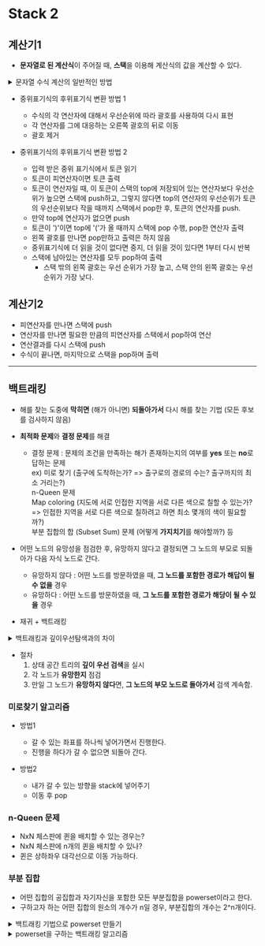 # Stack 2

## 계산기1

- **문자열로 된 계산식**이 주어질 때, **스택**을 이용해 계산식의 값을 계산할 수 있다.

<details>
    <summary>문자열 수식 계산의 일반적인 방법</summary>
    
1. **중위표기법**의 수식을 후위표기법으로 변경 (**스택** 이용)  
    중위표기법 : 연산자를 피연산자의 가운데 표기하는 방법  
    ex) A+B
   
2. **후위표기법**의 수식을 스택을 이용해 계산  
    후위표기법 : 연산자를 피연산자 뒤에 표기하는 방법  
    ex) AB+
    
</details>

- 중위표기식의 후위표기식 변환 방법 1
    - 수식의 각 연산자에 대해서 우선순위에 따라 괄호를 사용하여 다시 표현
    - 각 연산자를 그에 대응하는 오른쪽 괄호의 뒤로 이동
    - 괄호 제거

- 중위표기식의 후위표기식 변환 방법 2
    - 입력 받은 중위 표기식에서 토큰 읽기
    - 토큰이 피연산자이면 토큰 출력
    - 토큰이 연산자일 때, 이 토큰이 스택의 top에 저장되어 있는 연산자보다 우선순위가 높으면 스택에 push하고, 그렇지 않다면 top의 연산자의 우선순위가 토큰의 우선순위보다 작을 때까지 스택에서 pop한 후, 토큰의 연산자를 push.
    - 만약 top에 연산자가 없으면 push
    - 토큰이 ')'이면 top에 '('가 올 때까지 스택에 pop 수행, pop한 연산자 출력
    - 왼쪽 괄호를 만나면 pop만하고 출력은 하지 않음
    - 중위표기식에 더 읽을 것이 없다면 중지, 더 읽을 것이 있다면 1부터 다시 반복
    - 스택에 남아있는 연산자를 모두 pop하여 출력
        - 스택 밖의 왼쪽 괄호는 우선 순위가 가장 높고, 스택 안의 왼쪽 괄호는 우선 순위가 가장 낮다.

## 계산기2

- 피연산자를 만나면 스택에 push
- 연산자를 만나면 필요한 만큼의 피연산자를 스택에서 pop하여 연산
- 연산결과를 다시 스택에 push
- 수식이 끝나면, 마지막으로 스택을 pop하며 출력

---

## 백트래킹

- 해를 찾는 도중에 **막히면** (해가 아니면) **되돌아가서** 다시 해를 찾는 기법 (모든 후보를 검사하지 않음)
- **최적화 문제**와 **결정 문제**를 해결
    - 결정 문제 : 문제의 조건을 만족하는 해가 존재하는지의 여부를 **yes** 또는 **no**로 답하는 문제  
        ex) 미로 찾기 (출구에 도착하는가? => 출구로의 경로의 수는? 출구까지의 최소 거리는?)  
            n-Queen 문제  
            Map coloring (지도에 서로 인접한 지역을 서로 다른 색으로 칠할 수 있는가? => 인접한 지역을 서로 다른 색으로 칠하려고 하면 최소 몇개의 색이 필요할까?)  
            부분 집합의 합 (Subset Sum) 문제 (어떻게 **가지치기**를 해야할까?) 등  
- 어떤 노드의 유망성을 점검한 후, 유망하지 않다고 결정되면 그 노드의 부모로 되돌아가 다음 자식 노드로 간다.
    - 유망하지 않다 : 어떤 노드를 방문하였을 때, **그 노드를 포함한 경로가 해답이 될 수 없을** 경우
    - 유망하다 : 어떤 노드를 방문하였을 때, **그 노드를 포함한 경로가 해당이 될 수 있을** 경우
 
- 재귀 + 백트래킹
  
<details>
    <summary>백트래킹과 깊이우선탐색과의 차이</summary>

- 어떤 노드에서 출발하는 경로가 해결책으로 이어질 것 같지 않으면 더 이상 그 경로를 따라가지 않음으로써 **시도의 횟수를 줄인다**. => **Prunning** (가지치기)
- 깊이우선탐색은 모든 경로를 추적하는 것에 비해, 백트래킹은 **불필요한 경로를 조기에 차단**한다.
- 깊이우선탐색을 하기에는 **경우의 수가 너무 많은 경우** 수행
- 하지만, 최악의 경우에는 **지수함수 시간**을 요한다.
    
</details>

- 절차
    1. 상태 공간 트리의 **깊이 우선 검색**을 실시
    2. 각 노드가 **유망한지** 점검
    3. 만일 그 노드가 **유망하지 않다**면, **그 노드의 부모 노드로 돌아가서** 검색 계속함.

### 미로찾기 알고리즘

- 방법1
    - 갈 수 있는 좌표를 하나씩 넣어가면서 진행한다.
    - 진행을 하다가 갈 수 없으면 되돌아 간다.

- 방법2
    - 내가 갈 수 있는 방향을 stack에 넣어주기
    - 이동 후 pop
 
### n-Queen 문제

- NxN 체스판에 퀸을 배치할 수 있는 경우는?
- NxN 체스판에 n개의 퀸을 배치할 수 있나?
- 퀸은 상하좌우 대각선으로 이동 가능하다.

### 부분 집합

- 어떤 집합의 공집합과 자기자신을 포함한 모든 부분집합을 powerset이라고 한다.
- 구하고자 하는 어떤 집합의 원소의 개수가 n일 경우, 부분집합의 개수는 2^n개이다.

<details>
    <summary>백트래킹 기법으로 powerset 만들기</summary>

- n개의 원소가 들어있는 집합의 2^n개의 부분집합을 만들 때는, True 또는 False 값을 가지는 항목들로 구성된 n개의 배열을 만드는 방법을 이요
- 배열의 i번째 항목은 i번째의 원소가 **부분집합의 값인지 아닌지**를 나타내는 값
    
</details>

<details>
    <summary>powerset을 구하는 백트래킹 알고리즘</summary>

```
def backtrack(a, k, n):    # a : 주어진 배열, k : 결정할 원소, n : 원소의 개수
    c = [0]*MAXCANDIDATES

    if k == n:
        process_solution(a, k)    # 답이면 원하는 작업을 한다.
    else:
        ncandidates = construct_candidates(a, k, n, c)    # 유망한 후보 추천
        for i in range(ncandidates):
            a[k] = c[i]


```    
</details>

